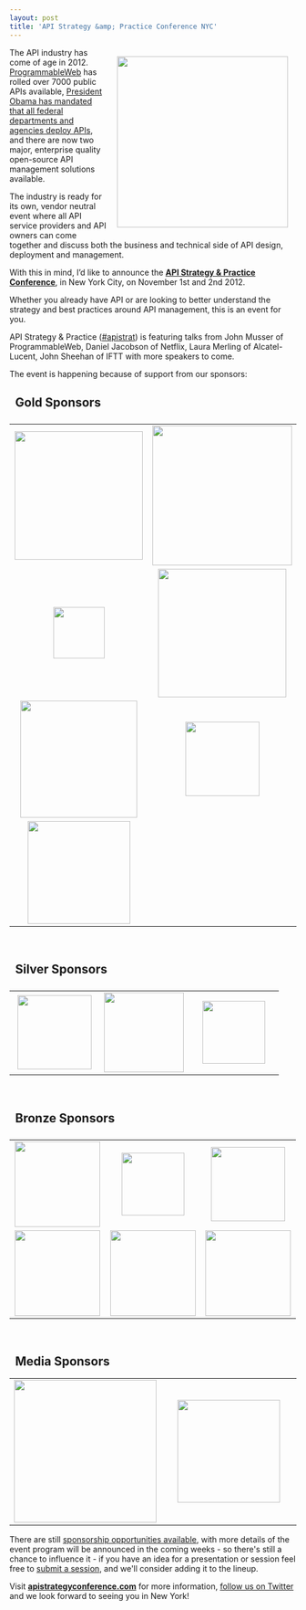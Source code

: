 ```yaml
---
layout: post
title: 'API Strategy &amp; Practice Conference NYC'
---
```

<p><a href="http://www.apistrategyconference.com/" target="_blank"><img style="padding: 15px;" src="https://s3.amazonaws.com/kinlane-productions/events/api-strategy-practice-conference/API-Strategy-Home-Page.png" alt="" width="300" align="right" /></a></p>
<p>The API industry has come of age in 2012.  <a title="ProgrammableWeb" href="http://www.programmableweb.com">ProgrammableWeb</a> has rolled over 7000 public APIs available, <a title="President Obama has mandated that all federal departments and agencies deploy APIs" href="http://blog.apievangelist.com/2012/06/01/barak-obama-directs-all-federal-agencies-to-have-an-api/">President Obama has mandated that all federal departments and agencies deploy APIs</a>, and there are now two major, enterprise quality open-source API management solutions available.</p>
<p>The industry is ready for its own, vendor neutral event where all API service providers and API owners can come together and discuss both the business and technical side of API design, deployment and management.</p>
<p>With this in mind, I&rsquo;d like to announce the <strong><a title="API Strategy &amp; Practice Conference" href="http://www.apistrategyconference.com/">API Strategy &amp; Practice Conference</a></strong>, in New York City, on November 1st and 2nd 2012.</p>
<p>Whether you already have API or are looking to better understand the strategy and best practices around API management, this is an event for you.</p>
<p>API Strategy &amp; Practice (<a title="#apistrat" href="https://twitter.com/#!/search/realtime/%23apistrat">#apistrat</a>)  is featuring talks from John Musser of ProgrammableWeb, Daniel Jacobson of Netflix, Laura Merling of Alcatel-Lucent, John Sheehan of IFTT with more speakers to come.</p>
<p>The event is happening because of support from our sponsors:</p>
<h2 class="title" style="padding-left: 10px;">Gold Sponsors</h2>
<table style="margin-top: 25px;" cellspacing="2" cellpadding="5" width="90%">
<tbody>
<tr>
<td width="50%" align="center"><a title="Alcatel-Lucent" href="http://www.alcatel-lucent.com/open-api-platform/" target="_blank"><img src="https://s3.amazonaws.com/kinlane-productions/events/api-strategy-practice-conference/sponsors/alcatel-lucent-logo.jpeg" alt="" width="225" /></a></td>
<td width="50%" align="center"><a title="Intel" href="http://cloudsecurity.intel.com/" target="_blank"><img src="https://s3.amazonaws.com/kinlane-productions/events/api-strategy-practice-conference/sponsors/Intel-IESG-Logo.png" alt="" width="245" /></a></td>
</tr>
<tr>
<td width="50%" align="center"><a title="Ping Identity" href="https://www.pingidentity.com/" target="_blank"><img src="https://s3.amazonaws.com/kinlane-productions/events/api-strategy-practice-conference/sponsors/ping-logo.jpeg" alt="" width="90" /></a></td>
<td width="50%" align="center"><a href="http://www.soa.com/" target="_blank"><img title="SOA Software" src="https://s3.amazonaws.com/kinlane-productions/events/api-strategy-practice-conference/sponsors/soa-software-logo.jpeg" alt="" width="225" /></a></td>
</tr>
<tr>
<td width="50%" align="center"><a title="Vordel" href="http://www.vordel.com/" target="_blank"><img src="https://s3.amazonaws.com/kinlane-productions/events/api-strategy-practice-conference/sponsors/vordel_logo.png" alt="" width="205" /></a></td>
<td width="50%" align="center"><a title="WSO2" href="http://wso2.com/products/api-manager/" target="_blank"><img style="padding: 15px;" src="https://s3.amazonaws.com/kinlane-productions/events/api-strategy-practice-conference/sponsors/wso2-logo.jpeg" alt="" width="130" /></a></td>
</tr>
<tr>
<td width="50%" align="center"><a title="3Scale" href="http://3scale.net" target="_blank"><img src="https://s3.amazonaws.com/kinlane-productions/events/api-strategy-practice-conference/sponsors/3scale-logo.png" alt="" width="180" /></a></td>
<td width="50%" align="center">&nbsp;</td>
</tr>
</tbody>
</table>
<p>&nbsp;</p>
<h2 class="title" style="padding-left: 10px;">Silver Sponsors</h2>
<table style="margin-top: 25px;" cellspacing="2" cellpadding="5" width="90%">
<tbody>
<tr>
<td width="33%" align="center"><a title="Pearson" href="http://developer.pearson.com/" target="_blank"><img src="https://s3.amazonaws.com/kinlane-productions/pearson/pearson-logo.png" alt="" width="130" /></a></td>
<td width="33%" align="center"><a title="Singly" href="http://singly.com" target="_blank"><img src="https://s3.amazonaws.com/kinlane-productions/singly/singly-logo-horizontal.png" alt="" width="140" /></a></td>
<td width="33%" align="center"><a title="Tiggzi" href="http://www.tiggzi.com/" target="_blank"><img src="https://s3.amazonaws.com/kinlane-productions/events/api-strategy-practice-conference/sponsors/tiggzi-logo.png" alt="" width="110" /></a></td>
</tr>
</tbody>
</table>
<p>&nbsp;</p>
<h2 class="title" style="padding-left: 10px;">Bronze Sponsors</h2>
<table style="margin-top: 25px;" cellspacing="5" cellpadding="5" width="90%">
<tbody>
<tr>
<td width="33%" align="center"><a title="Elastic Path" href="http://www.elasticpath.com/" target="_blank"><img src="https://s3.amazonaws.com/kinlane-productions/elasticpath/elastic_path.jpeg" alt="" width="150" /></a></td>
<td width="33%" align="center"><a title="Iron.io" href="http://www.iron.io/" target="_blank"><img src="https://s3.amazonaws.com/kinlane-productions/events/api-strategy-practice-conference/sponsors/iron-logo.png" alt="" width="110" /></a></td>
<td width="33%" align="center"><a title="Mashape" href="http://www.mashape.com" target="_blank"><img src="https://s3.amazonaws.com/kinlane-productions/events/api-strategy-practice-conference/sponsors/mashape.png" alt="" width="130" /></a></td>
</tr>
<tr>
<td width="33%" align="center"><a title="SendGrid" href="http://sendgrid.com/" target="_blank"><img src="https://s3.amazonaws.com/kinlane-productions/events/api-strategy-practice-conference/sponsors/sendgrid-logo.jpeg" alt="" width="150" /></a></td>
<td width="33%" align="center"><a title="Swagger" href="http://swagger.wordnik.com/" target="_blank"><img src="https://s3.amazonaws.com/kinlane-productions/events/api-strategy-practice-conference/sponsors/Swagger-Logo.png" alt="" width="150" /></a></td>
<td width="33%" align="center"><a title="Wordnik" href="http://www.wordnik.com/" target="_blank"><img src="https://s3.amazonaws.com/kinlane-productions/events/api-strategy-practice-conference/sponsors/wordnik-logo.png" alt="" width="150" /></a></td>
</tr>
</tbody>
</table>
<p>&nbsp;</p>
<h2 class="title" style="padding-left: 10px;">Media Sponsors</h2>
<table style="margin-top: 5px;" cellspacing="2" cellpadding="2" width="90%">
<tbody>
<tr>
<td width="50%" align="center"><a title="API Evangelist" href="http://apievangelist.com" target="_blank"><img src="https://s3.amazonaws.com/kinlane-productions/api-evangelist/api-evangelist-logo-400.png" alt="" width="250" /></a></td>
<td width="50%" align="center"><a title="ProgrammableWeb&gt;&lt;img src=" href="http://programmableweb.com title=" target="_blank"><img src="https://s3.amazonaws.com/kinlane-productions/events/api-strategy-practice-conference/sponsors/programmable-web-logo.png" alt="" width="180" /></a></td>
</tr>
</tbody>
</table>
<p>There are still <a title="sponsorship opportunities available" href="http://www.apistrategyconference.com/darkera/sponsor.php">sponsorship opportunities available</a>, with more details of the event program will be announced in the coming weeks - so there's still a chance to influence it - if you have an idea for a presentation or session feel free to <a title="submit a session" href="http://www.apistrategyconference.com/darkera/suggest_a_session.php">submit a session</a>, and we'll consider adding it to the lineup.</p>
<p>Visit <strong><a title="apistrategyconference.com" href="http://www.apistrategyconference.com">apistrategyconference.com</a></strong> for more information, <a title="follow us on Twitter" href="https://twitter.com/apistrat12">follow us on Twitter</a> and we look forward to seeing you in New York!</p>